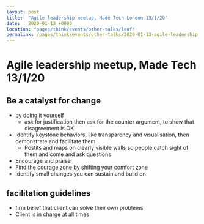 ```yaml
---
layout: post
title:  "Agile leadership meetup, Made Tech London 13/1/20"
date:   2020-01-13 +0000
location: "pages/think/events/other-talks/leaf"
permalink: /pages/think/events/other-talks/2020-01-13-agile-leadership
---
```


# Agile leadership meetup, Made Tech 13/1/20

## Be a catalyst for change 
- by doing it yourself 
	- ask for justification then ask for the counter argument, to show that disagreement is OK
- Identify keystone behaviors, like transparency and visualisation, then demonstrate and facilitate them 
	- Postits and maps on clearly visible walls so people catch sight of them and come and ask questions 
- Encourage and praise 
- Find the courage zone by shifting your comfort zone 
- Identify small changes you can sustain and build on 

## facilitation guidelines 
- firm belief that client can solve their own problems
- Client is in charge at all times 

